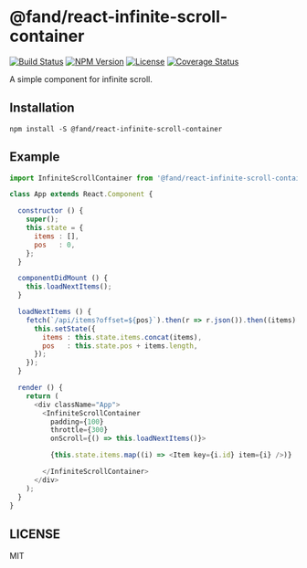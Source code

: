 # @fand/react-infinite-scroll-container

[![Build Status](http://img.shields.io/travis/fand/react-infinite-scroll-container.svg?style=flat-square)](https://travis-ci.org/fand/react-infinite-scroll-container)
[![NPM Version](https://img.shields.io/npm/v/@fand/react-infinite-scroll-container.svg?style=flat-square)](https://www.npmjs.com/package/@fand/react-infinite-scroll-container)
[![License](http://img.shields.io/badge/license-MIT-brightgreen.svg?style=flat-square)](http://fand.mit-license.org/)
[![Coverage Status](https://img.shields.io/coveralls/fand/react-infinite-scroll-container.svg?style=flat-square)](https://coveralls.io/github/fand/react-infinite-scroll-container?branch=master)

A simple component for infinite scroll.


## Installation

```
npm install -S @fand/react-infinite-scroll-container
```

## Example

```js
import InfiniteScrollContainer from '@fand/react-infinite-scroll-container';

class App extends React.Component {

  constructor () {
    super();
    this.state = {
      items : [],
      pos   : 0,
    };
  }

  componentDidMount () {
    this.loadNextItems();
  }

  loadNextItems () {  
    fetch(`/api/items?offset=${pos}`).then(r => r.json()).then((items) => {
      this.setState({
        items : this.state.items.concat(items),
        pos   : this.state.pos + items.length,
      });
    });    
  }

  render () {
    return (
      <div className="App">
        <InfiniteScrollContainer
          padding={100}
          throttle={300}
          onScroll={() => this.loadNextItems()}>

          {this.state.items.map((i) => <Item key={i.id} item={i} />)}

        </InfiniteScrollContainer>
      </div>
    );
  }
}
```

## LICENSE
MIT
